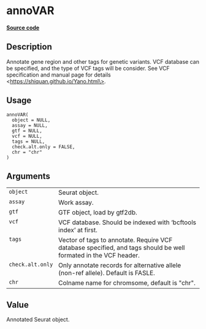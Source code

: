 

# annoVAR

[**Source code**](https://github.com/shiquan/Yano/tree/master/R/#L)

## Description

Annotate gene region and other tags for genetic variants. VCF database
can be specified, and the type of VCF tags will be consider. See VCF
specification and manual page for details
\<https://shiquan.github.io/Yano.html\>.

## Usage

<pre><code class='language-R'>annoVAR(
  object = NULL,
  assay = NULL,
  gtf = NULL,
  vcf = NULL,
  tags = NULL,
  check.alt.only = FALSE,
  chr = "chr"
)
</code></pre>

## Arguments

<table>
<tr>
<td style="white-space: nowrap; font-family: monospace; vertical-align: top">
<code id="object">object</code>
</td>
<td>
Seurat object.
</td>
</tr>
<tr>
<td style="white-space: nowrap; font-family: monospace; vertical-align: top">
<code id="assay">assay</code>
</td>
<td>
Work assay.
</td>
</tr>
<tr>
<td style="white-space: nowrap; font-family: monospace; vertical-align: top">
<code id="gtf">gtf</code>
</td>
<td>
GTF object, load by gtf2db.
</td>
</tr>
<tr>
<td style="white-space: nowrap; font-family: monospace; vertical-align: top">
<code id="vcf">vcf</code>
</td>
<td>
VCF database. Should be indexed with ‘bcftools index’ at first.
</td>
</tr>
<tr>
<td style="white-space: nowrap; font-family: monospace; vertical-align: top">
<code id="tags">tags</code>
</td>
<td>
Vector of tags to annotate. Require VCF database specified, and tags
should be well formated in the VCF header.
</td>
</tr>
<tr>
<td style="white-space: nowrap; font-family: monospace; vertical-align: top">
<code id="check.alt.only">check.alt.only</code>
</td>
<td>
Only annotate records for alternative allele (non-ref allele). Default
is FASLE.
</td>
</tr>
<tr>
<td style="white-space: nowrap; font-family: monospace; vertical-align: top">
<code id="chr">chr</code>
</td>
<td>
Colname name for chromsome, default is "chr".
</td>
</tr>
</table>

## Value

Annotated Seurat object.
